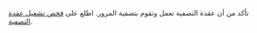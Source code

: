 تأكد من أن عقدة التصفية تعمل وتقوم بتصفية المرور. اطلع على [فحص تشغيل عقدة التصفية](installation-check-operation-en.md).